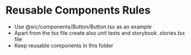 # Reusable Components Rules

- Use @src/components/Button/Button.tsx as an example
- Apart from the tsx file create also unit tests and storybook .stories.tsx file
- Keep reusable components in this folder
